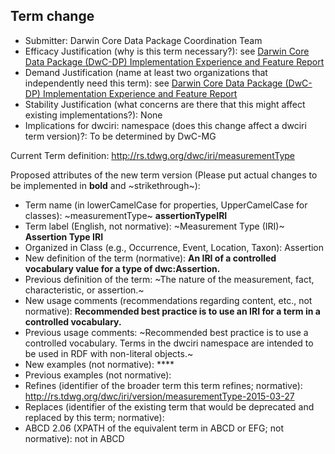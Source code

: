 ## Term change

* Submitter: Darwin Core Data Package Coordination Team
* Efficacy Justification (why is this term necessary?): see [Darwin Core Data Package (DwC-DP) Implementation Experience and Feature Report](https://gbif.github.io/dwc-dp/docs/dwc_dp_implementation_feature_reports.pdf)
* Demand Justification (name at least two organizations that independently need this term): see [Darwin Core Data Package (DwC-DP) Implementation Experience and Feature Report](https://gbif.github.io/dwc-dp/docs/dwc_dp_implementation_feature_reports.pdf)
* Stability Justification (what concerns are there that this might affect existing implementations?): None
* Implications for dwciri: namespace (does this change affect a dwciri term version)?: To be determined by DwC-MG

Current Term definition: http://rs.tdwg.org/dwc/iri/measurementType

Proposed attributes of the new term version (Please put actual changes to be implemented in **bold** and ~strikethrough~):

* Term name (in lowerCamelCase for properties, UpperCamelCase for classes): ~measurementType~ **assertionTypeIRI**
* Term label (English, not normative): ~Measurement Type (IRI)~ **Assertion Type IRI**
* Organized in Class (e.g., Occurrence, Event, Location, Taxon): Assertion
* New definition of the term (normative): **An IRI of a controlled vocabulary value for a type of dwc:Assertion.**
* Previous definition of the term: ~The nature of the measurement, fact, characteristic, or assertion.~
* New usage comments (recommendations regarding content, etc., not normative): **Recommended best practice is to use an IRI for a term in a controlled vocabulary.** 
* Previous usage comments: ~Recommended best practice is to use a controlled vocabulary. Terms in the dwciri namespace are intended to be used in RDF with non-literal objects.~
* New examples (not normative): ****
* Previous examples (not normative): 
* Refines (identifier of the broader term this term refines; normative): http://rs.tdwg.org/dwc/iri/version/measurementType-2015-03-27
* Replaces (identifier of the existing term that would be deprecated and replaced by this term; normative): 
* ABCD 2.06 (XPATH of the equivalent term in ABCD or EFG; not normative): not in ABCD
